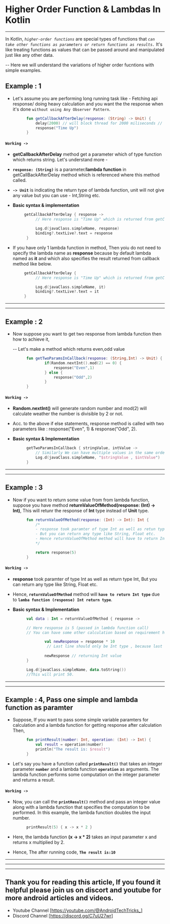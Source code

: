 # Higher Order Function & Lambdas In Kotlin
----

In Kotlin, *`higher-order functions`* are special types of functions that *`can take other functions as parameters or return functions as results.`* It's like treating functions as values that can be passed around and manipulated just like any other data.

-- Here we will understand the variations of higher order fucntions with simple examples.

## Example : 1
- Let's assume you are performing long running task like - Fetching api response/ doing heavy calculation and you want the the response when it's done  ```without using Any Observer Pattern```.

  ```kotlin
        fun getCallbackAfterDelay(response: (String) -> Unit) {
            delay(2000) // will block thread for 2000 miliseconds //
            response("Time Up")
        }

#### ``` Working -> ```
- **getCallbackAfterDelay** method get a parameter which of type function which returns string. Let's understand more - 

- **`response: (String)`** is a parameter/**lambda function** in getCallBackAfterDelay method which is referenced where this method called.

- **`-> Unit`** is indicating the return type of lambda function, unit will not give any value but you can use - Int,String etc.

- **Basic syntax & implementation**

  ```kotlin
       getCallbackAfterDelay { response ->
            // Here response is "Time Up" which is returned from getCallBackAfterDelay method

            Log.d(javaClass.simpleName, response)
            binding?.textLive?.text = response
        }
- If you have only 1 lambda function in method, Then yoiu do not need to specify the lambda name as **response** because by default lambda named as **it** and which also specifies the result returned from callback method like below.

  ```kotlin
       getCallbackAfterDelay { 
            // Here response is "Time Up" which is returned from getCallBackAfterDelay method

            Log.d(javaClass.simpleName, it)
            binding?.textLive?.text = it
       }


-------------------
------

## Example : 2 
- Now suppose you want to get two response from lambda function then how to achieve it,

    -- Let's make a method which returns even,odd value 

  ```kotlin
        fun getTwoParamsInCallback(response: (String,Int) -> Unit) {
                if(Random.nextInt().mod(2) == 0) {
                    response("Even",1)
                } else {
                    response("Odd",2)
                }
        }

#### ``` Working -> ```
- **Random.nextInt()**  will generate random number and mod(2) will calculate weather the number is divisible by 2 or not.

- Acc. to the above if else statements, response method is called with two parameters like : response("Even", 1) & response("Odd", 2).

- **Basic syntax & Implementation**

  ```kotlin
        getTwoParamsInCallback { stringValue, intValue ->
            // Similarly We can have multiple values in the same order described in callback
            Log.d(javaClass.simpleName, "$stringValue , $intValue")
        }

-------------------
------

## Example : 3
- Now if you want to return some value from from lambda function, suppose you have method **returnValueOfMethod(response: (Int) -> Int)**, This will retunr the response of **Int** type instead of **Unit** type.

  ```kotlin
        fun returnValueOfMethod(response: (Int) -> Int): Int {
            /* 
            - response took paramter of type Int as well as retun type Int,
            - But you can return any type like String, Float etc.
            - Hence returnValueOfMethod method will have to return Int type due to lamba function (response) Int return type.
            */

            return response(5)
        }

#### ``` Working -> ```
- **response** took paramter of type Int as well as return type Int, But you can return any type like String, Float etc.
- Hence, **`returnValueOfMethod`** method will **`have to return Int type`** due to **`lamba function (response) Int return type`**.

- **Basic syntax & Implementation**

  ```kotlin
        val data : Int = returnValueOfMethod { response ->

        // Here response is 5 (passed in lambda function call)
        // You can have some other calculation based on requirement here, like -

                val newResponse = response * 10
                 // Last line should only be Int type , because last line code statements will be returned to **data** varibale.
               
                newResponse // returning Int value
        }

        Log.d(javaClass.simpleName, data.toString())
        //This will print 50.

-------------------
------

## Example : 4, Pass one simple and lambda function as paramter
- Suppose, If you want to pass some simple variable paramters for calculation and a lambda function for getting response after calculation Then,

  ```kotlin
        fun printResult(number: Int, operation: (Int) -> Int) {
            val result = operation(number)
            println("The result is: $result")
        }
- Let's say you have a function called **`printResult()`** that takes an integer parameter **`number`** and a lambda function **`operation`** as arguments. The lambda function performs some computation on the integer parameter and returns a result.

#### ``` Working -> ```
- Now, you can call the **`printResult()`** method and pass an integer value along with a lambda function that specifies the computation to be performed. In this example, the lambda function doubles the input number.

  ```kotlin
        printResult(5) { x -> x * 2 }

- Here, the lambda function **(x -> x * 2)** takes an input parameter x and returns x multiplied by 2.

- Hence, The after running code, **`The result is:10`**
  
-------------------
-------------------------
------

## Thank you for reading this article, If you found it helpful please join us on discort and youtube for more android articles and videos.

- Youtube Channel [https://youtube.com/@AndroidTechTricks_]
- Discord Channel [https://discord.gg/C7uU27wr]
